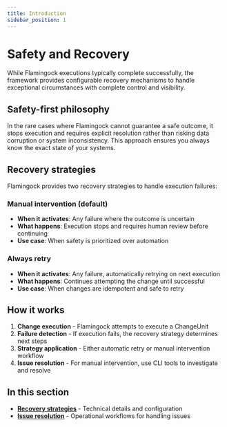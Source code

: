 ```yaml
---
title: Introduction
sidebar_position: 1
---
```


# Safety and Recovery

While Flamingock executions typically complete successfully, the framework provides configurable recovery mechanisms to handle exceptional circumstances with complete control and visibility.

## Safety-first philosophy

In the rare cases where Flamingock cannot guarantee a safe outcome, it stops execution and requires explicit resolution rather than risking data corruption or system inconsistency. This approach ensures you always know the exact state of your systems.

## Recovery strategies

Flamingock provides two recovery strategies to handle execution failures:

### Manual intervention (default)
- **When it activates**: Any failure where the outcome is uncertain
- **What happens**: Execution stops and requires human review before continuing
- **Use case**: When safety is prioritized over automation

### Always retry
- **When it activates**: Any failure, automatically retrying on next execution
- **What happens**: Continues attempting the change until successful
- **Use case**: When changes are idempotent and safe to retry

## How it works

1. **Change execution** - Flamingock attempts to execute a ChangeUnit
2. **Failure detection** - If execution fails, the recovery strategy determines next steps
3. **Strategy application** - Either automatic retry or manual intervention workflow
4. **Issue resolution** - For manual intervention, use CLI tools to investigate and resolve

## In this section

- **[Recovery strategies](recovery-strategies.md)** - Technical details and configuration
- **[Issue resolution](issue-resolution.md)** - Operational workflows for handling issues
